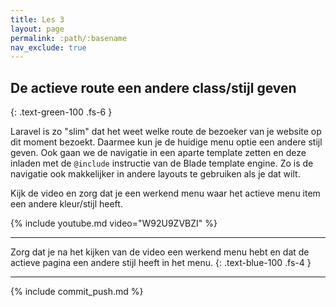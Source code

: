 ```yaml
---
title: Les 3
layout: page
permalink: :path/:basename
nav_exclude: true
---
```


## De actieve route een andere class/stijl geven
{: .text-green-100 .fs-6 }

Laravel is zo "slim" dat het weet welke route de bezoeker van je website op dit moment bezoekt.
Daarmee kun je de huidige menu optie een andere stijl geven. Ook gaan we de navigatie in een aparte template zetten en deze inladen met de `@include` instructie van de Blade template engine.
Zo is de navigatie ook makkelijker in andere layouts te gebruiken als je dat wilt.

Kijk de video en zorg dat je een werkend menu waar het actieve menu item een andere kleur/stijl heeft.

{% include youtube.md video="W92U9ZVBZI" %}

---

Zorg dat je na het kijken van de video een werkend menu hebt en dat de actieve pagina een andere stijl heeft in het menu.
{: .text-blue-100 .fs-4 }

---

{% include commit_push.md %}


